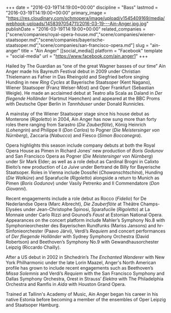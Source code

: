 +++
date = "2016-03-19T14:19:00+00:00"
discipline = "Bass"
lastmod = "2016-03-19T14:19:00+00:00"
primary_image = "https://res.cloudinary.com/schmopera/image/upload/v1545409169/media/webhook-uploads/1458397054711/2016-03-19---Ain-Anger.jpg.jpg"
publishDate = "2016-03-19T14:19:00+00:00"
related_companies = ["scene/companies/royal-opera-house.md","scene/companies/wiener-staatsoper.md","scene/companies/bayerische-staatsoper.md","scene/companies/san-francisco-opera.md"]
slug = "ain-anger"
title = "Ain Anger"
[[social_media]]
platform = "Facebook"
template = "social-media"
url = "https://www.facebook.com/ain.anger1"
+++

Hailed by The Guardian as “one of the great Wagner basses of our time” Ain Anger made his Bayreuth Festival debut in 2009 under Christian Thielemann as Fafner in Das Rheingold and Siegfried before singing Hunding in new *Ring Cycles* at Bayerische Staatsoper (Kent Nagano), Wiener Staatsoper (Franz Welser-Möst) and Oper Frankfurt (Sebastian Weigle). He made an acclaimed debut at Teatro alla Scala as Daland in *Der fliegende Holländer* (Hartmut Haenchen) and appeared at the BBC Proms with Deutsche Oper Berlin in *Tannhäuser* under Donald Runnicles.

A mainstay of the Wiener Staatsoper stage since his house debut as Monterone (*Rigoletto*) in 2004, Ain Anger has now sung more than forty roles there ranging from Sarastro (*Die Zauberflöte*), König Heinrich (*Lohengrin*) and Philippe II (*Don Carlos*) to Pogner (*Die Meistersinger von Nürnberg*), Zaccaria (*Nabucco*) and Fiesco (*Simon Boccanegra*). 

Opera highlights this season include company debuts at both the Royal Opera House as Pimen in Richard Jones’ new production of *Boris Godunov* and San Francisco Opera as Pogner (*Die Meistersinger von Nürnberg*) under Sir Mark Elder; as well as a role debut as Cardinal Brogni in Calixto Bieito’s new production of *La Juive* under Bertrand de Billy for Bayerische Staatsoper. Roles in Vienna include Dossifei (*Chowanschtschina*), Hunding (*Die Walküre*) and Sparafucile (*Rigoletto*) alongside a return to Munich as Pimen (*Boris Godunov*) under Vasily Petrenko and Il Commendatore (*Don Giovanni*).

Recent engagements include a role debut as Rocco (*Fidelio*) for De Nederlandse Opera (Marc Albrecht), *Die Zauberflöte* at Théâtre Champs-Elysées under Jean-Christophe Spinosi, Sparafucile (*Rigoletto*) at La Monnaie under Carlo Rizzi and Gounod’s *Faust* at Estonian National Opera. Appearances on the concert platform include Mahler’s Symphony No.8 with Symphonieorchester des Bayerischen Rundfunks (Mariss Jansons) and hr-Sinfonieorchester (Paavo Järvi), Verdi’s *Requiem* and concert performances of *Der fliegende Holländer* with Sydney Symphony Orchestra (David Robertson) and Beethoven’s Symphony No.9 with Gewandhausorchester Leipzig (Riccardo Chailly).

After a US debut in 2002 in Shchedrin’s *The Enchanted Wanderer* with New York Philharmonic under the late Lorin Maazel, Anger's North American profile has grown to include recent engagements such as Beethoven’s *Missa Solemnis* and Verdi’s *Requiem* with the San Francisco Symphony and Dallas Symphony Orchestra, Orest in Strauss’ *Elektra* with The Philadelphia Orchestra and Ramfis in *Aida* with Houston Grand Opera. 

Trained at Tallinn's Academy of Music, Ain Anger began his career in his native Estonia before becoming a member of the ensembles of Oper Leipzig and Staatsoper Hamburg.

